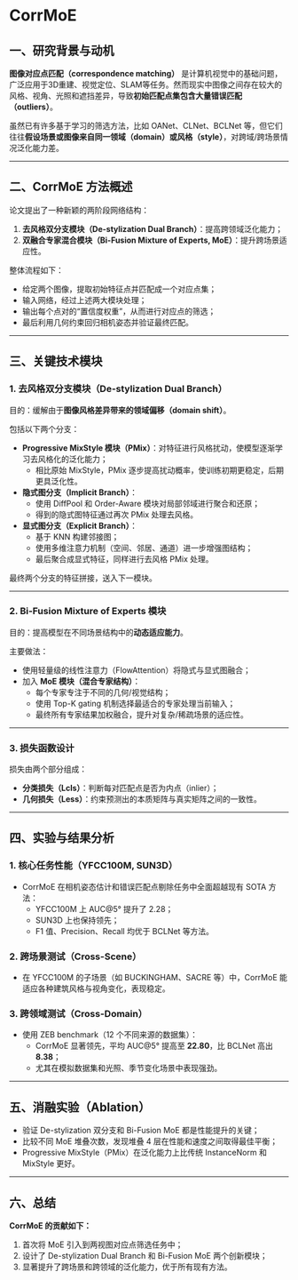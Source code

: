 # CorrMoE

## 一、研究背景与动机

**图像对应点匹配（correspondence matching）** 是计算机视觉中的基础问题，广泛应用于3D重建、视觉定位、SLAM等任务。然而现实中图像之间存在较大的风格、视角、光照和遮挡差异，导致**初始匹配点集包含大量错误匹配（outliers）**。

虽然已有许多基于学习的筛选方法，比如 OANet、CLNet、BCLNet 等，但它们往往**假设场景或图像来自同一领域（domain）或风格（style）**，对跨域/跨场景情况泛化能力差。

------

## 二、CorrMoE 方法概述

论文提出了一种新颖的两阶段网络结构：

1. **去风格双分支模块（De-stylization Dual Branch）**：提高跨领域泛化能力；
2. **双融合专家混合模块（Bi-Fusion Mixture of Experts, MoE）**：提升跨场景适应性。

整体流程如下：

- 给定两个图像，提取初始特征点并匹配成一个对应点集；
- 输入网络，经过上述两大模块处理；
- 输出每个点对的“置信度权重”，从而进行对应点的筛选；
- 最后利用几何约束回归相机姿态并验证最终匹配。

------

## 三、关键技术模块

### 1. 去风格双分支模块（De-stylization Dual Branch）

目的：缓解由于**图像风格差异带来的领域偏移（domain shift）**。

包括以下两个分支：

- **Progressive MixStyle 模块（PMix）**：对特征进行风格扰动，使模型逐渐学习去风格化的泛化能力；
  - 相比原始 MixStyle，PMix 逐步提高扰动概率，使训练初期更稳定，后期更具泛化性。
- **隐式图分支（Implicit Branch）**：
  - 使用 DiffPool 和 Order-Aware 模块对局部邻域进行聚合和还原；
  - 得到的隐式图特征通过再次 PMix 处理去风格。
- **显式图分支（Explicit Branch）**：
  - 基于 KNN 构建邻接图；
  - 使用多维注意力机制（空间、邻居、通道）进一步增强图结构；
  - 最后聚合成显式特征，同样进行去风格 PMix 处理。

最终两个分支的特征拼接，送入下一模块。

------

### 2. Bi-Fusion Mixture of Experts 模块

目的：提高模型在不同场景结构中的**动态适应能力**。

主要做法：

- 使用轻量级的线性注意力（FlowAttention）将隐式与显式图融合；
- 加入 **MoE 模块（混合专家结构）**：
  - 每个专家专注于不同的几何/视觉结构；
  - 使用 Top-K gating 机制选择最适合的专家处理当前输入；
  - 最终所有专家结果加权融合，提升对复杂/稀疏场景的适应性。

------

### 3. 损失函数设计

损失由两个部分组成：

- **分类损失（Lcls）**：判断每对匹配点是否为内点（inlier）；
- **几何损失（Less）**：约束预测出的本质矩阵与真实矩阵之间的一致性。

------

## 四、实验与结果分析

### 1. 核心任务性能（YFCC100M, SUN3D）

- CorrMoE 在相机姿态估计和错误匹配点剔除任务中全面超越现有 SOTA 方法：
  - YFCC100M 上 AUC@5° 提升了 2.28；
  - SUN3D 上也保持领先；
  - F1 值、Precision、Recall 均优于 BCLNet 等方法。

### 2. 跨场景测试（Cross-Scene）

- 在 YFCC100M 的子场景（如 BUCKINGHAM、SACRE 等）中，CorrMoE 能适应各种建筑风格与视角变化，表现稳定。

### 3. 跨领域测试（Cross-Domain）

- 使用 ZEB benchmark（12 个不同来源的数据集）：
  - CorrMoE 显著领先，平均 AUC@5° 提高至 **22.80**，比 BCLNet 高出 **8.38**；
  - 尤其在模拟数据集和光照、季节变化场景中表现强劲。

------

## 五、消融实验（Ablation）

- 验证 De-stylization 双分支和 Bi-Fusion MoE 都是性能提升的关键；
- 比较不同 MoE 堆叠次数，发现堆叠 4 层在性能和速度之间取得最佳平衡；
- Progressive MixStyle（PMix）在泛化能力上比传统 InstanceNorm 和 MixStyle 更好。

------

## 六、总结

**CorrMoE 的贡献如下：**

1. 首次将 MoE 引入到两视图对应点筛选任务中；
2. 设计了 De-stylization Dual Branch 和 Bi-Fusion MoE 两个创新模块；
3. 显著提升了跨场景和跨领域的泛化能力，优于所有现有方法。